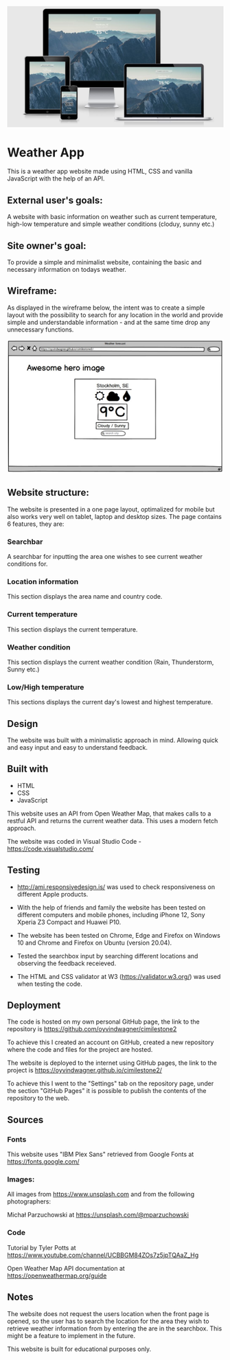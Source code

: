 ![](assets/images/project-preview.jpg)
  
# Weather App
This is a weather app website made using HTML, CSS and vanilla JavaScript with the help of an API.
  
## External user's goals:
A website with basic information on weather such as current temperature, high-low temperature and simple weather conditions (cloduy, sunny etc.)

## Site owner's goal:
To provide a simple and minimalist website, containing the basic and necessary information on todays weather.
  
## Wireframe:
As displayed in the wireframe below, the intent was to create a simple layout with the possibility to search for any location in the world and provide simple and understandable information - and at the same time drop any unnecessary functions.
  
![](assets/images/project-wireframe.jpg)  
  
## Website structure:
The website is presented in a one page layout, optimalized for mobile but also works very well on tablet, laptop and desktop sizes. The page contains 6 features, they are:
  
### Searchbar
A searchbar for inputting the area one wishes to see current weather conditions for.
  
### Location information
This section displays the area name and country code.

### Current temperature
This section displays the current temperature.
  
### Weather condition
This section displays the current weather condition (Rain, Thunderstorm, Sunny etc.)
  
### Low/High temperature
This sections displays the current day's lowest and highest temperature.
  
## Design
The website was built with a minimalistic approach in mind. Allowing quick and easy input and easy to understand feedback.
  
## Built with
* HTML  
* CSS  
* JavaScript

This website uses an API from Open Weather Map, that makes calls to a restful API and returns the current weather data. This uses a modern fetch approach.
  
The website was coded in Visual Studio Code - https://code.visualstudio.com/
  
## Testing
* http://ami.responsivedesign.is/ was used to check responsiveness on different Apple products.
  
* With the help of friends and family the website has been tested on different computers and mobile phones, including iPhone 12, Sony Xperia Z3 Compact and Huawei P10.
  
* The website has been tested on Chrome, Edge and Firefox on Windows 10 and Chrome and Firefox on Ubuntu (version 20.04).
  
* Tested the searchbox input by searching different locations and observing the feedback receieved.
  
* The HTML and CSS validator at W3 (https://validator.w3.org/) was used when testing the code. 
  
## Deployment
The code is hosted on my own personal GitHub page, the link to the repository is https://github.com/oyvindwagner/cimilestone2
  
To achieve this I created an account on GitHub, created a new repository where the code and files for the project are hosted.

The website is deployed to the internet using GitHub pages, the link to the project is https://oyvindwagner.github.io/cimilestone2/
  
To achieve this I went to the "Settings" tab on the repository page, under the section "GitHub Pages" it is possible to publish the contents of the repository to the web.
  
## Sources 
  
### Fonts
This website uses "IBM Plex Sans" retrieved from Google Fonts at https://fonts.google.com/
   
### Images:
All images from https://www.unsplash.com and from the following photographers:  
  
Michał Parzuchowski at https://unsplash.com/@mparzuchowski
  
### Code
Tutorial by Tyler Potts at https://www.youtube.com/channel/UCBBGM84ZOs7z5jpTQAaZ_Hg
  
Open Weather Map API documentation at https://openweathermap.org/guide
  
## Notes
The website does not request the users location when the front page is opened, so the user has to search the location for the area they wish to retrieve weather information from by entering the are in the searchbox. This might be a feature to implement in the future.
  
This website is built for educational purposes only.  
  
  